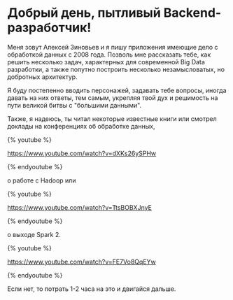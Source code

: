 # Добрый день, пытливый Backend-разработчик!

Меня зовут Алексей Зиновьев и я пишу приложения имеющие дело с обработкой данных с 2008 года. Позволь мне рассказать тебе, как решить несколько задач, характерных для современной Big Data разработки, а также попутно построить несколько незамысловатых, но добротных архитектур.

Я буду постепенно вводить персонажей, задавать тебе вопросы, иногда давать на них ответы, тем самым, укрепляя твой дух и решимость на пути великой битвы с "большими данными".

Также, я надеюсь, ты читал некоторые известные книги или смотрел доклады на конференциях об обработке данных, 

{% youtube %}

https://www.youtube.com/watch?v=dXKs26ySPHw

{% endyoutube %}



о работе с  Hadoop или 

{% youtube %}

https://www.youtube.com/watch?v=TtsBOBXJnyE

{% endyoutube %}



о выходе Spark 2.

{% youtube %}

https://www.youtube.com/watch?v=FE7Vo8QqEYw

{% endyoutube %}



Если нет, то потрать 1-2 часа на это и двигайся дальше.

